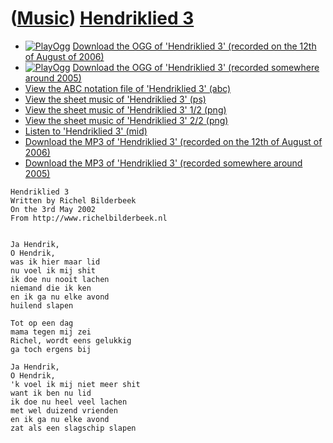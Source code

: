 # ([Music](Music.htm)) [Hendriklied 3](SongHendriklied3.htm)

-   [![PlayOgg](http://static.fsf.org/playogg/Play_ogg_80x15.png "I support PlayOgg!")](http://playogg.org) [Download the OGG of 'Hendriklied 3' (recorded on the 12th of August of 2006)](CD06_08Hendriklied3_20060812.ogg)
-   [![PlayOgg](http://static.fsf.org/playogg/Play_ogg_80x15.png "I support PlayOgg!")](http://playogg.org) [Download the OGG of 'Hendriklied 3' (recorded somewhere around 2005)](CD05_08Hendriklied3.ogg)
-   [View the ABC notation file of 'Hendriklied 3' (abc)](Hendriklied3.abc)
-   [View the sheet music of 'Hendriklied 3' (ps)](SongHendriklied3.ps)
-   [View the sheet music of 'Hendriklied 3' 1/2 (png)](SongHendriklied3-0.png)
-   [View the sheet music of 'Hendriklied 3' 2/2 (png)](SongHendriklied3-1.png)
-   [Listen to 'Hendriklied 3' (mid)](SongHendriklied3.mid)
-   [Download the MP3 of 'Hendriklied 3' (recorded on the 12th of August of 2006)](CD06_08Hendriklied3_20060812.mp3)
-   [Download the MP3 of 'Hendriklied 3' (recorded somewhere around 2005)](CD05_08Hendriklied3.mp3)

```
Hendriklied 3
Written by Richel Bilderbeek
On the 3rd May 2002
From http://www.richelbilderbeek.nl


Ja Hendrik,
O Hendrik,
was ik hier maar lid
nu voel ik mij shit
ik doe nu nooit lachen
niemand die ik ken
en ik ga nu elke avond
huilend slapen

Tot op een dag
mama tegen mij zei
Richel, wordt eens gelukkig
ga toch ergens bij

Ja Hendrik,
O Hendrik,
'k voel ik mij niet meer shit
want ik ben nu lid
ik doe nu heel veel lachen
met wel duizend vrienden
en ik ga nu elke avond
zat als een slagschip slapen
```
